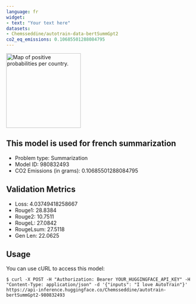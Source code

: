 ```yaml
---
language: fr
widget:
- text: "Your text here"
datasets:
- Chemsseddine/autotrain-data-bertSummGpt2
co2_eq_emissions: 0.10685501288084795
---
```


<img src="https://huggingface.co/Chemsseddine/bert2gpt2_med_ml_orange_summ-finetuned_med_sum_new-finetuned_med_sum_new/resolve/main/logobert2gpt2.png" alt="Map of positive probabilities per country." width="200"/>

## This model is used for french summarization
- Problem type: Summarization
- Model ID: 980832493
- CO2 Emissions (in grams): 0.10685501288084795

## Validation Metrics

- Loss: 4.03749418258667
- Rouge1: 28.8384
- Rouge2: 10.7511
- RougeL: 27.0842
- RougeLsum: 27.5118
- Gen Len: 22.0625

## Usage

You can use cURL to access this model:

```
$ curl -X POST -H "Authorization: Bearer YOUR_HUGGINGFACE_API_KEY" -H "Content-Type: application/json" -d '{"inputs": "I love AutoTrain"}' https://api-inference.huggingface.co/Chemsseddine/autotrain-bertSummGpt2-980832493
```